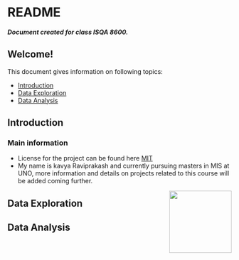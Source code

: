 # README

***Document created for class ISQA 8600.***

## Welcome!

This document gives information on following topics:

* [Introduction](#Introduction)
* [Data Exploration](#Data-Exploration)
* [Data Analysis](#Data-Analysis)

## Introduction
### Main information

* License for the project can be found here [MIT](https://github.com/kavyaraviprakash/isqa8600_repo/blob/main/LICENSE)
* My name is kavya Raviprakash and currently pursuing masters in MIS at UNO, more information and details on projects related to this course will be added coming further.

<a href="https://www.mozillascience.org/about">
  <img
    src="https://www.google.com/maps/uv?pb=!1s0x87938dbbc0f89afb%3A0x4dbea6a55857784f!3m1!7e115!4shttps%3A%2F%2Flh5.googleusercontent.com%2Fp%2FAF1QipOt0h_u6YCSaqZvR5S8v5ulVLWhWkSXofqoczu4%3Dw492-h320-k-no!5sunomaha%20-%20Google%20Search!15sCgIgAQ&imagekey=!1e10!2sAF1QipOt0h_u6YCSaqZvR5S8v5ulVLWhWkSXofqoczu4&hl=en&sa=X&ved=2ahUKEwjnl7vkz_LyAhXWFVkFHdRcAR0Qoip6BAhdEAM"
    align="right"
    width=140
  </img>
</a>


## Data Exploration

## Data Analysis
